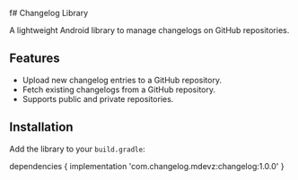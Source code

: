 f# Changelog Library

A lightweight Android library to manage changelogs on GitHub repositories.

## Features
- Upload new changelog entries to a GitHub repository.
- Fetch existing changelogs from a GitHub repository.
- Supports public and private repositories.

## Installation

Add the library to your `build.gradle`:

dependencies {
    implementation 'com.changelog.mdevz:changelog:1.0.0'
}
